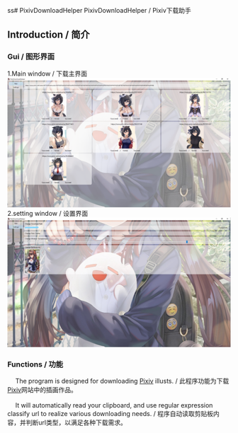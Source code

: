 ss# PixivDownloadHelper
PixivDownloadHelper / Pixiv下载助手
## Introduction / 简介
### Gui / 图形界面
1.Main window / 下载主界面
    ![image](https://github.com/ShimaSh1ma/PixivDownloadHelper/blob/master/introduction/mainWindow.png)
2.setting window / 设置界面
    ![image](https://github.com/ShimaSh1ma/PixivDownloadHelper/blob/master/introduction/settingWindow.jpg)
### Functions / 功能
&ensp;&ensp; The program is designed for downloading [Pixiv](https://www.pixiv.net/) illusts. / 此程序功能为下载[Pixiv](https://www.pixiv.net/)网站中的插画作品。   <br/>  
&ensp;&ensp; It will automatically read your clipboard, and use regular expression classify url to realize various downloading needs. / 程序自动读取剪贴板内容，并判断url类型，以满足各种下载需求。 <br/>  
